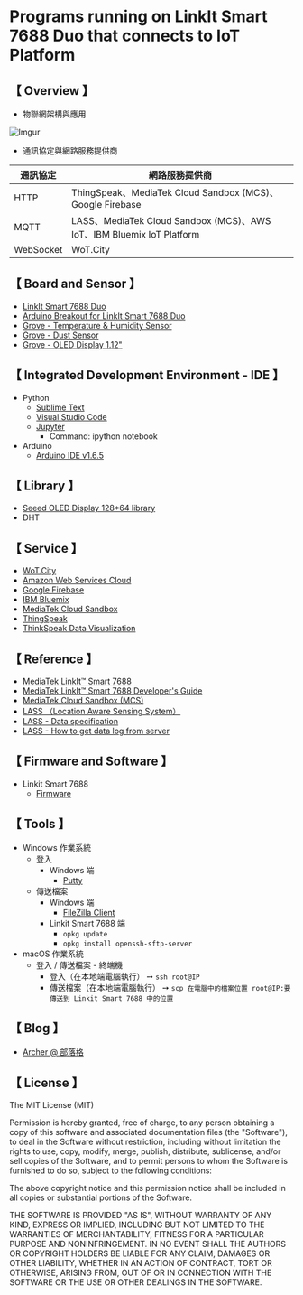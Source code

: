# Programs running on LinkIt Smart 7688 Duo that connects to IoT Platform
   
## 【 Overview 】
  
* 物聯網架構與應用

![Imgur](http://i.imgur.com/CD5jz6X.png)

* 通訊協定與網路服務提供商

| 通訊協定 | 網路服務提供商 |
|---|---|
| HTTP | ThingSpeak、MediaTek Cloud Sandbox (MCS)、Google Firebase |
| MQTT | LASS、MediaTek Cloud Sandbox (MCS)、AWS IoT、IBM Bluemix IoT Platform |
| WebSocket | WoT.City |

## 【 Board and Sensor 】

* [LinkIt Smart 7688 Duo](https://www.seeedstudio.com/LinkIt-Smart-7688-Duo-p-2574.html)
* [Arduino Breakout for LinkIt Smart 7688 Duo](https://www.seeedstudio.com/Arduino-Breakout-for-LinkIt-Smart-7688-Duo-p-2576.html)
* [Grove - Temperature & Humidity Sensor](https://www.seeedstudio.com/Grove-Temp%26Humi-Sensor-p-745.html)
* [Grove - Dust Sensor](https://www.seeedstudio.com/Grove-Dust-Sensor-p-1050.html)
* [Grove - OLED Display 1.12"](https://www.seeedstudio.com/Grove-OLED-Display-1.12%22-p-824.html)

## 【 Integrated Development Environment - IDE 】

 * Python
   * [Sublime Text](https://www.sublimetext.com/)
   * [Visual Studio Code](https://code.visualstudio.com/b?utm_expid=101350005-27.GqBWbOBuSRqlazQC_nNSRg.1&utm_referrer=https%3A%2F%2Fwww.google.com.tw%2F)
   * [Jupyter](http://jupyter.org/)
     * Command: ipython notebook
 * Arduino
   *  [Arduino IDE v1.6.5](https://www.arduino.cc/en/Main/OldSoftwareReleases)

## 【 Library 】

* [Seeed OLED Display 128*64 library](https://github.com/Seeed-Studio/OLED_Display_128X64)
* DHT

## 【 Service 】

* [WoT.City](https://wotcity.com/)
* [Amazon Web Services Cloud](https://aws.amazon.com/tw/)
* [Google Firebase](https://firebase.google.com/)
* [IBM Bluemix](https://console.ng.bluemix.net/)
* [MediaTek Cloud Sandbox](https://mcs.mediatek.com)
* [ThingSpeak](https://thingspeak.com/)
* [ThinkSpeak Data Visualization](nrl.iis.sinica.edu.tw/LASS/PM25.php?site=III&city=台北市&district=信義區&channel=152239&apikey=9ND1FVDPKLQGPDRI)

## 【 Reference 】

* [MediaTek LinkIt™ Smart 7688](https://labs.mediatek.com/site/global/developer_tools/mediatek_linkit_smart_7688/whatis_7688/index.gsp)
* [MediaTek LinkIt™ Smart 7688 Developer's Guide](http://labs.mediatek.com/fileMedia/download/87c801b5-d1e6-4227-9a29-b5421f2955ac)
* [MediaTek Cloud Sandbox (MCS)](https://mcs.mediatek.com/resources/zh-TW/latest/api_references/)
* [LASS （Location Aware Sensing System）](http://lass-net.org/)
* [LASS - Data specification](https://lass.hackpad.com/LASS-Data-specification-1dYpwINtH8R)
* [LASS - How to get data log from server](https://lass.hackpad.com/How-to-get-data-log-from-server-Ztu9mpUsGL9)

## 【 Firmware and Software 】
 * Linkit Smart 7688
   *  [Firmware](https://labs.mediatek.com/site/global/developer_tools/mediatek_linkit_smart_7688/sdt_intro/index.gsp)

## 【 Tools 】
 * Windows 作業系統
   *  登入
      * Windows 端
        * [Putty](https://the.earth.li/~sgtatham/putty/latest/x86/putty.exe)
   *  傳送檔案 
      * Windows 端
        * [FileZilla Client](https://filezilla-project.org/)
      * Linkit Smart 7688 端
        * ```opkg update```
        * ```opkg install openssh-sftp-server```   
 * macOS 作業系統
   *  登入 / 傳送檔案 - 終端機
      * 登入（在本地端電腦執行） ➙ ```ssh root@IP```
      * 傳送檔案（在本地端電腦執行） ➙ ```scp 在電腦中的檔案位置 root@IP:要傳送到 Linkit Smart 7688 中的位置```

## 【 Blog 】
* [Archer @ 部落格](https://github.com/ArcherHuang/MyBlog/blob/master/README.md)

## 【 License 】

The MIT License (MIT)

Permission is hereby granted, free of charge, to any person obtaining a copy of this software and associated documentation files (the "Software"), to deal in the Software without restriction, including without limitation the rights to use, copy, modify, merge, publish, distribute, sublicense, and/or sell copies of the Software, and to permit persons to whom the Software is furnished to do so, subject to the following conditions:

The above copyright notice and this permission notice shall be included in all copies or substantial portions of the Software.

THE SOFTWARE IS PROVIDED "AS IS", WITHOUT WARRANTY OF ANY KIND, EXPRESS OR IMPLIED, INCLUDING BUT NOT LIMITED TO THE WARRANTIES OF MERCHANTABILITY, FITNESS FOR A PARTICULAR PURPOSE AND NONINFRINGEMENT. IN NO EVENT SHALL THE AUTHORS OR COPYRIGHT HOLDERS BE LIABLE FOR ANY CLAIM, DAMAGES OR OTHER LIABILITY, WHETHER IN AN ACTION OF CONTRACT, TORT OR OTHERWISE, ARISING FROM, OUT OF OR IN CONNECTION WITH THE SOFTWARE OR THE USE OR OTHER DEALINGS IN THE SOFTWARE.
